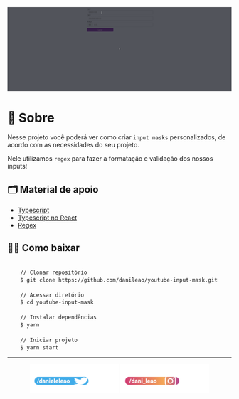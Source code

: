 <p align="center">
    <img src="public/apresentacao.gif">
</p>

# 🔖 Sobre

Nesse projeto você poderá ver como criar `input masks` personalizados, de acordo com as necessidades do seu projeto.

Nele utilizamos `regex` para fazer a formatação e validação dos nossos inputs!

## 🗂 Material de apoio

- [Typescript](https://www.typescriptlang.org/)
- [Typescript no React](https://github.com/typescript-cheatsheets/react-typescript-cheatsheet)
- [Regex](https://developer.mozilla.org/pt-BR/docs/Web/JavaScript/Reference/Global_Objects/RegExp)

## 👍🏻 Como baixar

```bash

    // Clonar repositório
    $ git clone https://github.com/danileao/youtube-input-mask.git

    // Acessar diretório
    $ cd youtube-input-mask

    // Instalar dependências
    $ yarn

    // Iniciar projeto
    $ yarn start
```

---

<p align="center">
   <a href="https://twitter.com/danieleleao"> <img src="public/twitter.png" width="200"></a>
    <a href="https://www.instagram.com/dani_leao/"><img src="public/insta.png"  width="200"></a>
</p>
